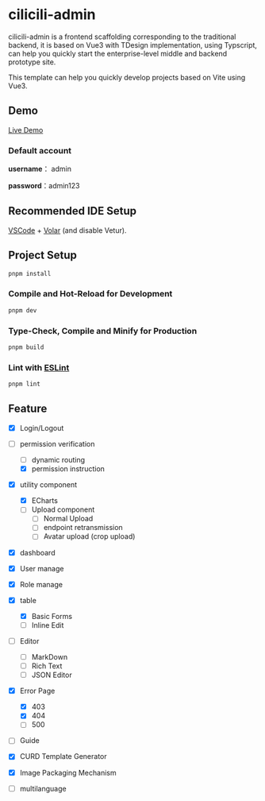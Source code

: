 # cilicili-admin

cilicili-admin is a frontend scaffolding corresponding to the traditional backend, it is based on Vue3 with TDesign implementation, using Typscript, can help you quickly start the enterprise-level middle and backend prototype site.

This template can help you quickly develop projects based on Vite using Vue3.

## Demo

[Live Demo](https://main--cilicili-admin-vue3.netlify.app/#/login)

### Default account

**username**： admin

**password**：admin123

## Recommended IDE Setup

[VSCode](https://code.visualstudio.com/) + [Volar](https://marketplace.visualstudio.com/items?itemName=Vue.volar) (and disable Vetur).

## Project Setup

```sh
pnpm install
```

### Compile and Hot-Reload for Development

```sh
pnpm dev
```

### Type-Check, Compile and Minify for Production

```sh
pnpm build
```

### Lint with [ESLint](https://eslint.org/)

```sh
pnpm lint
```

## Feature

- [X] Login/Logout
- [ ] permission verification 
    - [ ] dynamic routing
    - [X] permission instruction
- [X] utility component
    - [X] ECharts
    - [ ] Upload component
        - [ ] Normal Upload
        - [ ] endpoint retransmission
        - [ ] Avatar upload (crop upload)
- [X] dashboard
- [X] User manage
- [X] Role manage
- [x] table
    - [x] Basic Forms
    - [ ] Inline Edit
- [ ] Editor
    - [ ] MarkDown
    - [ ] Rich Text
    - [ ] JSON Editor
- [X] Error Page
    - [X] 403
    - [X] 404
    - [ ] 500
- [ ] Guide
- [X] CURD Template Generator
- [X] Image Packaging Mechanism
- [ ] multilanguage

